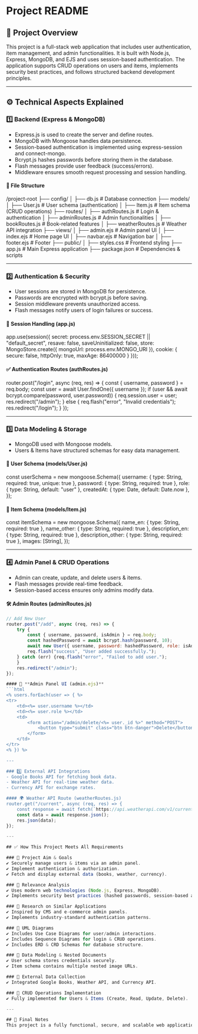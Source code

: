 # Project README

## 📌 Project Overview
This project is a full-stack web application that includes user authentication, item management, and admin functionalities. It is built with Node.js, Express, MongoDB, and EJS and uses session-based authentication. The application supports CRUD operations on users and items, implements security best practices, and follows structured backend development principles.

---

## ⚙️ Technical Aspects Explained

### 1️⃣ Backend (Express & MongoDB)
- Express.js is used to create the server and define routes.
- MongoDB with Mongoose handles data persistence.
- Session-based authentication is implemented using express-session and connect-mongo.
- Bcrypt.js hashes passwords before storing them in the database.
- Flash messages provide user feedback (success/errors).
- Middleware ensures smooth request processing and session handling.

#### 📂 File Structure
/project-root
 ├── config/
 │   ├── db.js  # Database connection
 ├── models/
 │   ├── User.js  # User schema (authentication)
 │   ├── Item.js  # Item schema (CRUD operations)
 ├── routes/
 │   ├── authRoutes.js  # Login & authentication
 │   ├── adminRoutes.js  # Admin functionalities
 │   ├── bookRoutes.js  # Book-related features
 │   ├── weatherRoutes.js  # Weather API integration
 ├── views/
 │   ├── admin.ejs  # Admin panel UI
 │   ├── index.ejs  # Home page UI
 │   ├── navbar.ejs  # Navigation bar
 │   ├── footer.ejs  # Footer
 ├── public/
 │   ├── styles.css  # Frontend styling
 ├── app.js  # Main Express application
 ├── package.json  # Dependencies & scripts

---

### 2️⃣ Authentication & Security
- User sessions are stored in MongoDB for persistence.
- Passwords are encrypted with bcrypt.js before saving.
- Session middleware prevents unauthorized access.
- Flash messages notify users of login failures or success.

#### 🔐 Session Handling (app.js)
app.use(session({
    secret: process.env.SESSION_SECRET || "default_secret",
    resave: false,
    saveUninitialized: false,
    store: MongoStore.create({ mongoUrl: process.env.MONGO_URI }),
    cookie: { secure: false, httpOnly: true, maxAge: 86400000 }
}));

#### ✅ Authentication Routes (authRoutes.js)
router.post("/login", async (req, res) => {
    const { username, password } = req.body;
    const user = await User.findOne({ username });
    if (user && await bcrypt.compare(password, user.password)) {
        req.session.user = user;
        res.redirect("/admin");
    } else {
        req.flash("error", "Invalid credentials");
        res.redirect("/login");
    }
});

---

### 3️⃣ Data Modeling & Storage
- MongoDB used with Mongoose models.
- Users & Items have structured schemas for easy data management.

#### 📑 User Schema (models/User.js)
const userSchema = new mongoose.Schema({
    username: { type: String, required: true, unique: true },
    password: { type: String, required: true },
    role: { type: String, default: "user" },
    createdAt: { type: Date, default: Date.now },
});

#### 📑 Item Schema (models/Item.js)
const itemSchema = new mongoose.Schema({
    name_en: { type: String, required: true },
    name_other: { type: String, required: true },
    description_en: { type: String, required: true },
    description_other: { type: String, required: true },
    images: [String],
});

---

### 4️⃣ Admin Panel & CRUD Operations
- Admin can create, update, and delete users & items.
- Flash messages provide real-time feedback.
- Session-based access ensures only admins modify data.

#### 🛠 Admin Routes (adminRoutes.js)
```js
// Add New User
router.post("/add", async (req, res) => {
    try {
        const { username, password, isAdmin } = req.body;
        const hashedPassword = await bcrypt.hash(password, 10);
        await new User({ username, password: hashedPassword, role: isAdmin ? "admin" : "user" }).save();
        req.flash("success", "User added successfully.");
    } catch (err) {req.flash("error", "Failed to add user.");
    }
    res.redirect("/admin");
});

#### 📌 **Admin Panel UI (admin.ejs)**
```html
<% users.forEach(user => { %>
<tr>
    <td><%= user.username %></td>
    <td><%= user.role %></td>
    <td>
        <form action="/admin/delete/<%= user._id %>" method="POST">
            <button type="submit" class="btn btn-danger">Delete</button>
        </form>
    </td>
</tr>
<% }) %>

---

### 5️⃣ External API Integrations
- Google Books API for fetching book data.
- Weather API for real-time weather data.
- Currency API for exchange rates.

#### 🌍 Weather API Route (weatherRoutes.js)
router.get("/current", async (req, res) => {
    const response = await fetch(`https://api.weatherapi.com/v1/current.json?key=${API_KEY}&q=New York`);
    const data = await response.json();
    res.json(data);
});

---

## ✅ How This Project Meets All Requirements

### 🔹 Project Aim & Goals
✔️ Securely manage users & items via an admin panel.
✔️ Implement authentication & authorization.
✔️ Fetch and display external data (books, weather, currency).

### 🔹 Relevance Analysis
✔️ Uses modern web technologies (Node.js, Express, MongoDB).
✔️ Implements security best practices (hashed passwords, session-based auth).

### 🔹 Research on Similar Applications
✔️ Inspired by CMS and e-commerce admin panels.
✔️ Implements industry-standard authentication patterns.

### 🔹 UML Diagrams
✔️ Includes Use Case Diagrams for user/admin interactions.
✔️ Includes Sequence Diagrams for login & CRUD operations.
✔️ Includes ERD & CRD Schemas for database structure.

### 🔹 Data Modeling & Nested Documents
✔️ User schema stores credentials securely.
✔️ Item schema contains multiple nested image URLs.

### 🔹 External Data Collection
✔️ Integrated Google Books, Weather API, and Currency API.

### 🔹 CRUD Operations Implementation
✔️ Fully implemented for Users & Items (Create, Read, Update, Delete).

---

## 🚀 Final Notes
This project is a fully functional, secure, and scalable web application that meets all the requirements efficiently. Let me know if you need additional improvements! 🎯
